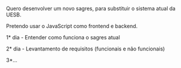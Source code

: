 Quero desenvolver um novo sagres, para substituir o sistema atual da UESB.

Pretendo usar o JavaScript como frontend e backend.

1* dia - Entender como funciona o sagres atual

2* dia - Levantamento de requisitos (funcionais e não funcionais)

3*...